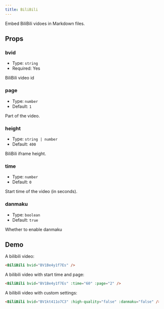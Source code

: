 ```yaml
---
title: BiliBili
---
```


Embed BiliBili vidoes in Markdown files.

## Props

### bvid

- Type: `string`
- Required: Yes

BiliBili video id

### page

- Type: `number`
- Default: `1`

Part of the video.

### height

- Type: `string | number`
- Default: `400`

BiliBili iframe height.

### time

- Type: `number`
- Default: `0`

Start time of the video (in seconds).

### danmaku

- Type: `boolean`
- Default: `true`

Whether to enable danmaku

## Demo

A bilibili video:

<BiliBili bvid="BV1Be4y1f7Es" />

```md
<BiliBili bvid="BV1Be4y1f7Es" />
```

A bilibili video with start time and page:

<BiliBili bvid="BV1Be4y1f7Es" :time="60" :page="2" />

```md
<BiliBili bvid="BV1Be4y1f7Es" :time="60" :page="2" />
```

A bilibili video with custom settings:

<BiliBili bvid="BV1kt411o7C3" :high-quality="false" :danmaku="false" />

```md
<BiliBili bvid="BV1kt411o7C3" :high-quality="false" :danmaku="false" />
```
